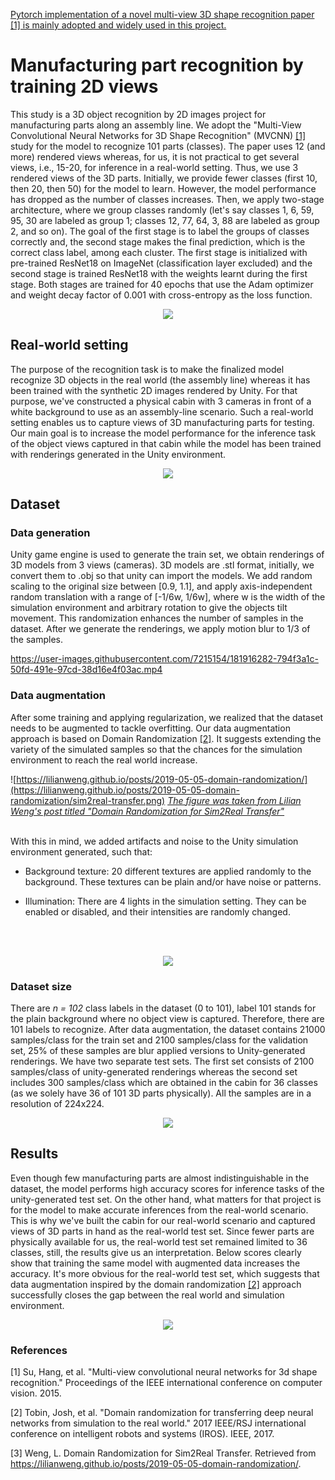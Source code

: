 
<ins>[Pytorch implementation](https://github.com/RBirkeland/MVCNN-PyTorch) of a novel multi-view 3D shape recognition paper [[1]](#1) is mainly adopted and widely used in this project.<ins/>


# Manufacturing part recognition by training 2D views

This study is a 3D object recognition by 2D images project for manufacturing parts along an assembly line. We adopt the "Multi-View Convolutional Neural Networks for 3D Shape Recognition" (MVCNN) [[1]](#1) study for the model to recognize 101 parts (classes). The paper uses 12 (and more) rendered views whereas, for us, it is not practical to get several views, i.e., 15-20, for inference in a real-world setting. Thus, we use 3 rendered views of the 3D parts. Initially, we provide fewer classes (first 10, then 20, then 50) for the model to learn. However, the model performance has dropped as the number of classes increases. Then, we apply two-stage architecture, where we group classes randomly (let's say classes 1, 6, 59, 95, 30 are labeled as group 1; classes 12, 77, 64, 3, 88 are labeled as group 2, and so on). The goal of the first stage is to label the groups of classes correctly and, the second stage makes the final prediction, which is the correct class label, among each cluster. The first stage is initialized with pre-trained ResNet18 on ImageNet (classification layer excluded) and the second stage is trained ResNet18 with the weights learnt during the first stage. Both stages are trained for 40 epochs that use the Adam optimizer and weight decay factor of 0.001 with cross-entropy as the loss function.

<p align="center">
  <img 
    src="https://user-images.githubusercontent.com/7215154/182470192-684e908d-79e7-4fe5-a741-b459420d44ac.svg" 
  >
</p>

## Real-world setting
The purpose of the recognition task is to make the finalized model recognize 3D objects in the real world (the assembly line) whereas it has been trained with the synthetic 2D images rendered by Unity. For that purpose, we've constructed a physical cabin with 3 cameras in front of a white background to use as an assembly-line scenario. Such a real-world setting enables us to capture views of 3D manufacturing parts for testing. Our main goal is to increase the model performance for the inference task of the object views captured in that cabin while the model has been trained with renderings generated in the Unity environment.

<p align="center">
  <img 
    src="https://user-images.githubusercontent.com/7215154/182039576-98f605f0-955d-466e-9ee9-a7097d6b586b.svg" 
  >
</p>

## Dataset
### Data generation
Unity game engine is used to generate the train set, we obtain renderings of 3D models from 3 views (cameras). 3D models are .stl format, initially, we convert them to .obj so that unity can import the models. We add random scaling to the original size between [0.9, 1.1], and apply axis-independent random translation with a range of [-1/6w, 1/6w], where w is the width of the simulation environment and arbitrary rotation to give the objects tilt movement. This randomization enhances the number of samples in the dataset. After we generate the renderings, we apply motion blur to 1/3 of the samples.

https://user-images.githubusercontent.com/7215154/181916282-794f3a1c-50fd-491e-97cd-38d16e4f03ac.mp4

### Data augmentation
After some training and applying regularization, we realized that the dataset needs to be augmented to tackle overfitting. Our data augmentation approach is based on Domain Randomization [[2]](#2). It suggests extending the variety of the simulated samples so that the chances for the simulation environment to reach the real world increase.

![https://lilianweng.github.io/posts/2019-05-05-domain-randomization/](https://lilianweng.github.io/posts/2019-05-05-domain-randomization/sim2real-transfer.png)
*[The figure was taken from Lilian Weng's post titled "Domain Randomization for Sim2Real Transfer"](https://lilianweng.github.io/posts/2019-05-05-domain-randomization/)*

<br/>
With this in mind, we added artifacts and noise to the Unity simulation environment generated, such that:

-	Background texture: 20 different textures are applied randomly to the background. These textures can be plain and/or have noise or patterns.

-	Illumination: There are 4 lights in the simulation setting. They can be enabled or disabled, and their intensities are randomly changed.
<br />
<br />

<p align="center">
  <img 
    src="https://user-images.githubusercontent.com/7215154/182306286-1cdd003b-acdc-4440-873f-b55067a48d52.svg" 
  >
</p>

### Dataset size
There are *n = 102* class labels in the dataset (0 to 101), label 101 stands for the plain background where no object view is captured. Therefore, there are 101 labels to recognize. After data augmentation, the dataset contains 21000 samples/class for the train set and 2100 samples/class for the validation set, 25% of these samples are blur applied versions to Unity-generated renderings. We have two separate test sets. The first set consists of 2100 samples/class of unity-generated renderings whereas the second set includes 300 samples/class which are obtained in the cabin for 36 classes (as we solely have 36 of 101 3D parts physically). All the samples are in a resolution of 224x224.

<p align="center">
  <img 
    src="https://user-images.githubusercontent.com/7215154/182466350-1c8feb97-4756-43e4-a967-1de8a46875ec.svg" 
  >
</p>

## Results
Even though few manufacturing parts are almost indistinguishable in the dataset, the model performs high accuracy scores for inference tasks of the unity-generated test set.  On the other hand, what matters for that project is for the model to make accurate inferences from the real-world scenario. This is why we've built the cabin for our real-world scenario and captured views of 3D parts in hand as the real-world test set. Since fewer parts are physically available for us, the real-world test set remained limited to 36 classes, still, the results give us an interpretation. Below scores clearly show that training the same model with augmented data increases the accuracy. It's more obvious for the real-world test set, which suggests that data augmentation inspired by the domain randomization [[2]](#2) approach successfully closes the gap between the real world and simulation environment.

<p align="center">
  <img 
    src="https://user-images.githubusercontent.com/7215154/182582012-17930ca2-7ff9-4ad2-b9fb-62df7c918844.svg" 
  >
</p>

### References
<a id="1">[1]</a> 
Su, Hang, et al. "Multi-view convolutional neural networks for 3d shape recognition." Proceedings of the IEEE international conference on computer vision. 2015.

<a id="2">[2]</a> 
Tobin, Josh, et al. "Domain randomization for transferring deep neural networks from simulation to the real world." 2017 IEEE/RSJ international conference on intelligent robots and systems (IROS). IEEE, 2017.

<a id="3">[3]</a> 
Weng, L. Domain Randomization for Sim2Real Transfer. Retrieved from https://lilianweng.github.io/posts/2019-05-05-domain-randomization/. 
